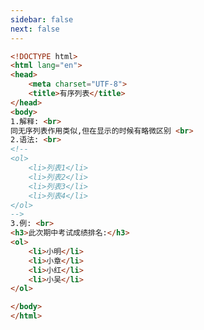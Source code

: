 ```yaml
---
sidebar: false
next: false
---
```

<BlogInfo/>






```html
<!DOCTYPE html>
<html lang="en">
<head>
    <meta charset="UTF-8">
    <title>有序列表</title>
</head>
<body>
1.解释: <br>
同无序列表作用类似,但在显示的时候有略微区别 <br>
2.语法: <br>
<!--
<ol>
    <li>列表1</li>
    <li>列表2</li>
    <li>列表3</li>
    <li>列表4</li>
</ol>
-->
3.例: <br>
<h3>此次期中考试成绩排名:</h3>
<ol>
    <li>小明</li>
    <li>小章</li>
    <li>小红</li>
    <li>小吴</li>
</ol>

</body>
</html>
```






<ActionBox />
        
<style>#top-box {margin-top:0.5rem!important;}</style>